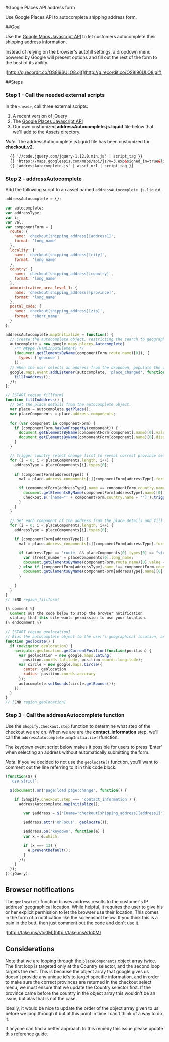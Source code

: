#Google Places API address form

Use Google Places API to autocomplete shipping address form.

##Goal

Use the [Google Maps Javascript API](https://developers.google.com/maps/documentation/javascript/examples/places-autocomplete-addressform) to let customers autocomplete their shipping address information.

Instead of relying on the browser's autofill settings, a dropdown menu powered by Google will present options and fill out the rest of the form to the best of its ability.

![http://g.recordit.co/OS8l96ULO8.gif](http://g.recordit.co/OS8l96ULO8.gif)

##Steps

### Step 1 - Call the needed external scripts

In the `<head>`, call three external scripts:

1. A recent version of jQuery
2. The [Google Places Javascript API](https://developers.google.com/maps/documentation/javascript/examples/places-autocomplete-addressform)
3. Our own customized **addressAutocomplete.js.liquid** file below that we'll add to the Assets directory.

*Note*: The addressAutocomplete.js.liquid file has been customized for **checkout_v2**.

```html
  {{ '//code.jquery.com/jquery-1.12.0.min.js' | script_tag }}
  {{ 'https://maps.googleapis.com/maps/api/js?v=3.exp&signed_in=true&libraries=places' | script_tag }}
  {{ 'addressAutocomplete.js' | asset_url | script_tag }}
```

### Step 2 - addressAutocomplete

Add the following script to an asset named `addressAutocomplete.js.liquid`.

```javascript
addressAutocomplete = {};

var autocomplete;
var addressType;
var i;
var val;
var componentForm = {
  route: {
    name: 'checkout[shipping_address][address1]',
    format: 'long_name'
  },
  locality: {
    name: 'checkout[shipping_address][city]',
    format: 'long_name'
  },
  country: {
    name: 'checkout[shipping_address][country]',
    format: 'long_name'
  },
  administrative_area_level_1: {
    name: 'checkout[shipping_address][province]',
    format: 'long_name'
  },
  postal_code: {
    name: 'checkout[shipping_address][zip]',
    format: 'short_name'
  }
};

addressAutocomplete.mapInitialize = function() {
  // Create the autocomplete object, restricting the search to geographical location types.
  autocomplete = new google.maps.places.Autocomplete(
    /** @type {HTMLInputElement} */
    (document.getElementsByName(componentForm.route.name)[0]), {
      types: ['geocode']
    });
  // When the user selects an address from the dropdown, populate the address fields in the form.
  google.maps.event.addListener(autocomplete, 'place_changed', function() {
    fillInAddress();
  });
};

// [START region_fillform]
function fillInAddress() {
  // Get the place details from the autocomplete object.
  var place = autocomplete.getPlace();
  var placeComponents = place.address_components;

  for (var component in componentForm) {
    if (componentForm.hasOwnProperty(component)) {
      document.getElementsByName(componentForm[component].name)[0].value = '';
      document.getElementsByName(componentForm[component].name)[0].disabled = false;
    }
  }

  // Trigger country select change first to reveal correct province selector
  for (i = 0; i < placeComponents.length; i++) {
    addressType = placeComponents[i].types[0];

    if (componentForm[addressType]) {
      val = place.address_components[i][componentForm[addressType].format];

      if (componentForm[addressType].name == componentForm.country.name) {
        document.getElementsByName(componentForm[addressType].name)[0].value = val;
        Checkout.$('[name="' + componentForm.country.name + '"]').trigger('change');
      }
    }
  }

  // Get each component of the address from the place details and fill the corresponding field on the form.
  for (i = 0; i < placeComponents.length; i++) {
    addressType = placeComponents[i].types[0];

    if (componentForm[addressType]) {
      val = place.address_components[i][componentForm[addressType].format];

      if (addressType == 'route' && placeComponents[0].types[0] == "street_number") {
        var street_number = placeComponents[0].long_name;
        document.getElementsByName(componentForm.route.name)[0].value = street_number + ' ' + val;
      } else if (componentForm[addressType].name !== componentForm.country.name) {
        document.getElementsByName(componentForm[addressType].name)[0].value = val;
      }

    }
  }
}
// [END region_fillform]

{% comment %} 
  Comment out the code below to stop the browser notification
  stating that this site wants permission to use your location.
{% endcomment %}

// [START region_geolocation]
// Bias the autocomplete object to the user's geographical location, as supplied by the browser's 'navigator.geolocation' object.
function geolocate() {
  if (navigator.geolocation) {
    navigator.geolocation.getCurrentPosition(function(position) {
      var geolocation = new google.maps.LatLng(
        position.coords.latitude, position.coords.longitude);
      var circle = new google.maps.Circle({
        center: geolocation,
        radius: position.coords.accuracy
      });
      autocomplete.setBounds(circle.getBounds());
    });
  }
}
// [END region_geolocation]
```


### Step 3 - Call the addressAutocomplete function

Use the `Shopify.Checkout.step` function to determine what step of the checkout we are on. When we are
are the **contact_information** step, we'll call the `addressAutocomplete.mapInitialize()`function.

The keydown event script below makes it possible for users to press 'Enter' when selecting
an address without automatically submitting the form.

*Note*: If you've decided to not use the `geolocate()` function, you'll want to comment out
the line referring to it in this code block.

```javascript
(function($) {
  'use strict';

  $(document).on('page:load page:change', function() {

    if (Shopify.Checkout.step === 'contact_information') {
      addressAutocomplete.mapInitialize();

        var $address = $('[name="checkout[shipping_address][address1]"]');

        $address.attr('onFocus', geolocate());

        $address.on('keydown', function(e) {
        var x = e.which;
        
        if (x === 13) {
          e.preventDefault();
        }
      });
    }
  });
})(jQuery);
```

## Browser notifications

The `geolocate()` function biases address results to the customer's IP address' geographical location. While helpful, it requires the user to give his or her explicit permission to let the browser use their location. This comes in the form of a notification like the screenshot below. If you think this is a pain in the butt, then just comment out the code and don't use it.

![http://take.ms/s1o0M](http://take.ms/s1o0M)

## Considerations

Note that we are looping through the `placeComponents` object array twice. The first loop is targeted only at the Country selector, and the second loop targets the rest. This is because the object array that google gives us doesn't provide any unique id's to target specific information, and in order to make sure the correct provinces are returned in the checkout select menu, we must ensure that we update the Country selector first. If the province came before the country in the object array this wouldn't be an issue, but alas that is not the case.

Ideally, it would be nice to update the order of the object array given to us before we loop through it but at this point in time I can't think of a way to do it.

If anyone can find a better approach to this remedy this issue please update this reference guide.
